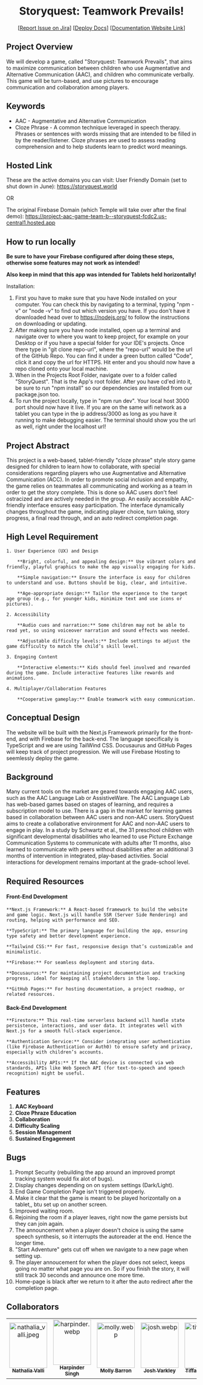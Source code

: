 <!-- [![Open in Codespaces](https://classroom.github.com/assets/launch-codespace-2972f46106e565e64193e422d61a12cf1da4916b45550586e14ef0a7c637dd04.svg)](https://classroom.github.com/open-in-codespaces?assignment_repo_id=17850489) -->

<div align="center">

# Storyquest: Teamwork Prevails!
[[Report Issue on Jira](https://temple-cis-projects-in-cs.atlassian.net/jira/software/c/projects/AGTB/issues?jql=project%20%3D%20%22AGTB%22%20ORDER%20BY%20created%20DESC)]
[[Deploy Docs](https://github.com/Capstone-Projects-2025-Spring/project-aac-game-team-b)]
[[Documentation Website Link](https://capstone-projects-2025-spring.github.io/project-aac-game-team-b/)]

</div>

## Project Overview

We will develop a game, called "Storyquest: Teamwork Prevails", that aims to maximize communication between children who use 
Augmentative and Alternative Communication (AAC), and children who communicate verbally. This game will be turn-based, and use pictures to encourage communication and collaboration among players.

## Keywords
 - AAC - Augmentative and Alternative Communication
 - Cloze Phrase - A common technique leveraged in speech therapy. Phrases or sentences with words missing that are intended to be filled in by the reader/listener. Cloze phrases are used to assess reading comprehension and to help students learn to predict word meanings. 

## Hosted Link
These are the active domains you can visit:
User Friendly Domain (set to shut down in June):
https://storyquest.world

OR

The original Firebase Domain (which Temple will take over after the final demo):
https://project-aac-game-team-b--storyquest-fcdc2.us-central1.hosted.app

## How to run locally
**Be sure to have your Firebase configured after doing these steps, otherwise some features may not work as intended!**

**Also keep in mind that this app was intended for Tablets held horizontally!**

Installation:
1. First you have to make sure that you have Node installed on your computer. You can check this by navigating to a terminal, typing "npm -v" or "node -v" to find out which version you have. If you don't have it downloaded
head over to https://nodejs.org/ to follow the instructions on downloading or updating.
2. After making sure you have node installed, open up a terminal and navigate over to where you want to keep project, for example on your Desktop or if you have a special folder for your IDE's projects. Once there type in "git clone repo-url", where the "repo-url" would be the url of the GitHub Repo. You can find it under a green button called "Code", click it and copy the url for HTTPS. Hit enter and you should now have a repo cloned onto your local machine.
3. When in the Projects Root Folder, navigate over to a folder called "StoryQuest". That is the App's root folder. After you have cd'ed into it, be sure to run "npm install" so our dependencies are installed from our package.json too.
4. To run the project locally, type in "npm run dev". Your local host 3000 port should now have it live. If you are on the same wifi network as a tablet you can type in the ip address/3000 as long as you have it running to make debugging easier. The terminal should show you the url as well, right under the localhost url!


## Project Abstract

This project is a web-based, tablet-friendly "cloze phrase" style story game designed for children to learn how to collaborate, with special considerations regarding players who use Augmentative and Alternative Communication (ACC). 
In order to promote social inclusion and empathy, the game relies on teammates all communicating and working as a team in order to get the story complete. This is done so AAC users don't feel ostracized and are actively needed in the group. 
An easily accessible AAC-friendly interface ensures easy participation. The interface dynamically changes throughout the game, indicating player choice, turn taking, story progress, a final read through, and an auto redirect completion page.


## High Level Requirement

    1. User Experience (UX) and Design

        **Bright, colorful, and appealing design:** Use vibrant colors and friendly, playful graphics to make the app visually engaging for kids.

        **Simple navigation:** Ensure the interface is easy for children to understand and use. Buttons should be big, clear, and intuitive.

        **Age-appropriate design:** Tailor the experience to the target age group (e.g., for younger kids, minimize text and use icons or pictures).

    2. Accessibility

        **Audio cues and narration:** Some children may not be able to read yet, so using voiceover narration and sound effects was needed.

        **Adjustable difficulty levels:** Include settings to adjust the game difficulty to match the child’s skill level.

    3. Engaging Content

        **Interactive elements:** Kids should feel involved and rewarded during the game. Include interactive features like rewards and animations.

    4. Multiplayer/Collaboration Features 

        **Cooperative gameplay:** Enable teamwork with easy communication.


## Conceptual Design

The website will be built with the Next.js Framework primarily for the front-end, and with Firebase for the back-end. The language specifically is TypeScript and we are using TailWind CSS. Docusaurus and GitHub Pages will keep track of project progression. We will use Firebase Hosting to seemlessly deploy the game.

## Background

Many current tools on the market are geared towards engaging AAC users, such as the AAC Language Lab or AssistiveWare. 
The AAC Language Lab has web-based games based on stages of learning, and requires a subscription model to use.
There is a gap in the market for learning games based in collaboration between AAC users and non-AAC users.
StoryQuest aims to create a collaborative environment for AAC and non-AAC users to engage in play.
In a study by Schwartz et al., the 31 preschool children with significant developmental disabilities who learned to use Picture Exchange Communication Systems to communicate with adults after 11 months, also learned to communicate with peers without disabilities after an additional 3 months of intervention in integrated, play-based activities.
Social interactions for development remains important at the grade-school level.

## Required Resources

#### Front-End Development
    **Next.js Framework:** A React-based framework to build the website and game logic. Next.js will handle SSR (Server Side Rendering) and routing, helping with performance and SEO.

    **TypeScript:** The primary language for building the app, ensuring type safety and better development experience.

    **Tailwind CSS:** For fast, responsive design that’s customizable and minimalistic.

    **Firebase:** For seamless deployment and storing data.

    **Docusaurus:** For maintaining project documentation and tracking progress, ideal for keeping all stakeholders in the loop.

    **GitHub Pages:** For hosting documentation, a project roadmap, or related resources.

#### Back-End Development
    **Firestore:** This real-time serverless backend will handle state persistence, interactions, and user data. It integrates well with Next.js for a smooth full-stack experience.

    **Authentication Service:** Consider integrating user authentication (like Firebase Authentication or Auth0) to ensure safety and privacy, especially with children’s accounts.

    **Accessibility APIs:** If the AAC device is connected via web standards, APIs like Web Speech API (for text-to-speech and speech recognition) might be useful.

## Features
1. **AAC Keyboard** 
2. **Cloze Phraze Education**
3. **Collaboration**
4. **Difficulty Scaling**
5. **Session Management**
6. **Sustained Engagement**

## Bugs 
1. Prompt Security (rebuilding the app around an improved prompt tracking system would fix alot of bugs).
2. Display changes depending on on system settings (Dark/Light).
3. End Game Completion Page isn't triggered properly.
4. Make it clear that the game is meant to be played horizontally on a tablet,, btu set up on another screen.
5. Improved waiting room.
6. Rejoining the room if a player leaves, right now the game persists but they can join again.
7. The announcement when a player doesn't choice is using the same speech synthesis, so it interrupts the autoreader at the end. Hence the longer time.
8. "Start Adventure" gets cut off when we navigate to a new page when setting up.
9. The player annoucement for when the player does not select, keeps going no matter what page you are on. So if you finish the story, it will still track 30 seconds and announce one more time. 
10. Home-page is black after we return to it after the auto redirect after the completion page.


## Collaborators

[//]: # ( readme: collaborators -start )
<table>
<tr>
    <td align="center">
        <a href="https://github.com/nathaliavalli">
            <img src="img/nathalia_valli.JPG" width="100" height="120" alt="nathalia_valli.jpeg"/>
            <br />
            <sub><b>Nathalia Valli</b></sub>
        </a>
    </td>
    <td align="center">
        <a href="https://github.com/HarpinderFeelsLikeCoding">
            <img src="img/harpinder.webp" width="100;" height="120" alt="harpinder.webp"/>
            <br />
            <sub><b>Harpinder Singh</b></sub>
        </a>
    </td>
    <td align="center">
        <a href="https://github.com/molly-pop">
            <img src="img/molly.webp" width="100" height="120" alt="molly.webp"/>
            <br />
            <sub><b>Molly Barron</b></sub>
        </a>
    </td>
    <td align="center">
        <a href="https://github.com/molly-pop">
            <img src="img/josh.webp" width="100" height="120" alt="josh.webp"/>
            <br />
            <sub><b>Josh Varkley</b></sub>
        </a>
    </td>
    <td align="center">
        <a href="https://github.com/tt50">
            <img src="img/tiffany.webp" width="100" height="120" alt="tiffany.webp"/>
            <br />
            <sub><b>Tiffany Truong</b></sub>
        </a>
    </td>
    <td align="center">
        <a href="https://github.com/shaynaodle">
            <img src="img/shayna.webp" width="100" height="120" alt="shayna.webp"/>
            <br />
            <sub><b>Shayna Odle</b></sub>
        </a>
    </td>
    </tr>
</table>

[//]: # ( readme: collaborators -end )

